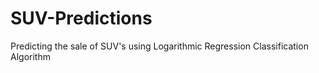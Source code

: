 # SUV-Predictions
Predicting the sale of SUV's using Logarithmic Regression Classification Algorithm

